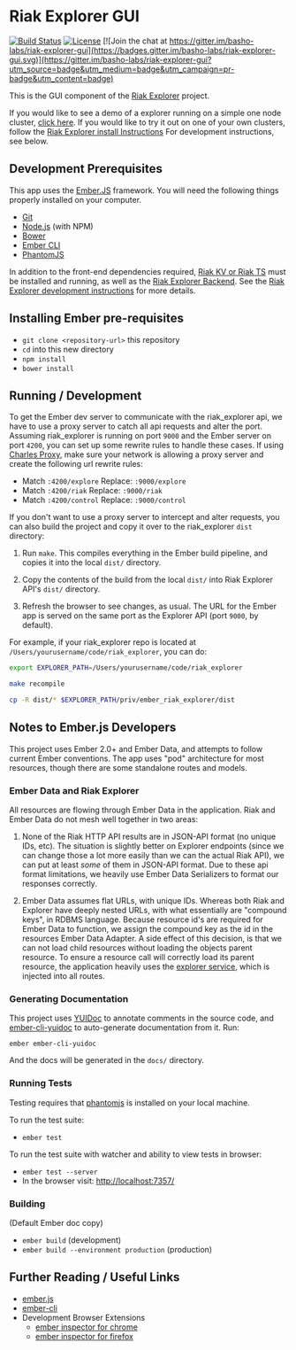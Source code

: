 # Riak Explorer GUI

[![Build Status](https://travis-ci.org/basho-labs/riak-explorer-gui.svg?branch=master)](https://travis-ci.org/basho-labs/riak-explorer-gui)
[![License](https://img.shields.io/badge/license-apache-blue.svg?style=flat)](http://www.apache.org/licenses/LICENSE-2.0.html)
[![Join the chat at https://gitter.im/basho-labs/riak-explorer-gui](https://badges.gitter.im/basho-labs/riak-explorer-gui.svg)](https://gitter.im/basho-labs/riak-explorer-gui?utm_source=badge&utm_medium=badge&utm_campaign=pr-badge&utm_content=badge)

This is the GUI component of the [Riak Explorer](https://github.com/basho-labs/riak_explorer)
project.

If you would like to see a demo of a explorer running on a simple one node cluster, [click here](http://104.236.156.86/). 
If you would like to try it out on one of your own clusters, follow the [Riak Explorer install Instructions](https://github.com/basho-labs/riak_explorer#installation)
For development instructions, see below.


## Development Prerequisites

This app uses the [Ember.JS](http://emberjs.com/) framework. You will need the following things properly installed on your computer.

* [Git](http://git-scm.com/)
* [Node.js](http://nodejs.org/) (with NPM)
* [Bower](http://bower.io/)
* [Ember CLI](http://www.ember-cli.com/)
* [PhantomJS](http://phantomjs.org/)

In addition to the front-end dependencies required, [Riak KV or Riak TS](http://docs.basho.com/) must be installed
and running, as well as the [Riak Explorer Backend](https://github.com/basho-labs/riak_explorer).
See the [Riak Explorer development instructions](https://github.com/basho-labs/riak_explorer/blob/master/DEVELOPMENT.md) for more details.

## Installing Ember pre-requisites

* `git clone <repository-url>` this repository
* `cd` into this new directory
* `npm install`
* `bower install`

## Running / Development

To get the Ember dev server to communicate with the riak_explorer api, we have to use a proxy server to catch all api requests
and alter the port. Assuming riak_explorer is running on port `9000` and the Ember server on port
`4200`, you can set up some rewrite rules to handle these cases. If using [Charles Proxy](http://www.charlesproxy.com/),
make sure your network is allowing a proxy server and create the following url rewrite rules:
 - Match `:4200/explore` Replace: `:9000/explore`
 - Match `:4200/riak`    Replace: `:9000/riak`
 - Match `:4200/control` Replace: `:9000/control`

If you don't want to use a proxy server to intercept and alter requests, you can also build the project and copy it over
to the riak_explorer `dist` directory:

1. Run `make`. This compiles everything in the Ember
    build pipeline, and copies it into the local `dist/` directory.

2. Copy the contents of the build from the local `dist/` into Riak Explorer API's
    `dist/` directory.

3. Refresh the browser to see changes, as usual. The URL for the Ember app
    is served on the same port as the Explorer API (port `9000`, by default).

For example, if your riak_explorer repo is located at
`/Users/yourusername/code/riak_explorer`, you can do:

```bash
export EXPLORER_PATH=/Users/yourusername/code/riak_explorer

make recompile

cp -R dist/* $EXPLORER_PATH/priv/ember_riak_explorer/dist
```

## Notes to Ember.js Developers

This project uses Ember 2.0+ and Ember Data, and attempts to follow current Ember conventions. The app uses "pod" architecture for 
most resources, though there are some standalone routes and models.

### Ember Data and Riak Explorer

All resources are flowing through Ember Data in the application. Riak and Ember Data do not mesh well together in two areas:

1. None of the Riak HTTP API results are in JSON-API format (no unique IDs, etc). The situation is slightly better on 
   Explorer endpoints (since we can change those a lot more easily than we can the actual Riak API), we can put at least 
   *some* of them in JSON-API format. Due to these api format limitations, we heavily use Ember Data Serializers to 
   format our responses correctly.

2. Ember Data assumes flat URLs, with unique IDs. Whereas both Riak and Explorer
   have deeply nested URLs, with what essentially are "compound keys", in RDBMS
   language. Because resource id's are required for Ember Data to function, we assign the compound key as the id in the
   resources Ember Data Adapter. A side effect of this decision, is that we can not load child resources without loading
   the objects parent resource. To ensure a resource call will correctly load its parent resource, the application heavily uses the [explorer
   service](https://github.com/basho-labs/riak-explorer-gui/blob/master/app/services/explorer.js), which is injected into all routes.
    

### Generating Documentation

This project uses [YUIDoc](http://yui.github.io/yuidoc/) to annotate comments
in the source code, and [ember-cli-yuidoc](https://github.com/cibernox/ember-cli-yuidoc)
to auto-generate documentation from it. Run:

```
ember ember-cli-yuidoc
```

And the docs will be generated in the `docs/` directory.

### Running Tests

Testing requires that [phantomjs](http://phantomjs.org/) is installed on your local machine.

To run the test suite:
* `ember test`

To run the test suite with watcher and ability to view tests in browser:
* `ember test --server`
* In the browser visit: [http://localhost:7357/](http://localhost:7357/)

### Building

(Default Ember doc copy)

* `ember build` (development)
* `ember build --environment production` (production)

## Further Reading / Useful Links

* [ember.js](http://emberjs.com/)
* [ember-cli](http://www.ember-cli.com/)
* Development Browser Extensions
  * [ember inspector for chrome](https://chrome.google.com/webstore/detail/ember-inspector/bmdblncegkenkacieihfhpjfppoconhi)
  * [ember inspector for firefox](https://addons.mozilla.org/en-US/firefox/addon/ember-inspector/)
